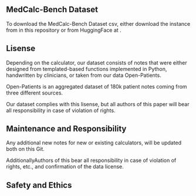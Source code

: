 ## MedCalc-Bench Dataset

To download the MedCalc-Bench Dataset csv, either download the instance from in this repository or from HuggingFace at .

## Lisense 

Depending on the calculator, our dataset consists of notes that were either designed from templated-based functions implemented in Python, handwritten by clinicians, or taken from our data Open-Patients. 


Open-Patients is an aggregated dataset of 180k patient notes coming from three different sources. 

Our dataset complies with this lisense, but all authors of this paper will bear all responsibility in case of violation of rights. 

## Maintenance and Responsibility 

Any additional new notes for new or existing calculators, will be updated both on this Git. 

AdditionallyAuthors of this bear all responsibility in case of violation of rights, etc., and confirmation of the data license.


## Safety and Ethics 